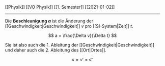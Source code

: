[[Physik]] [[VO Physik]] [[1. Semester]] [[2021-01-02]]

---

Die **Beschleunigung $a$** ist die Änderung der [[Geschwindigkeit|Geschwindigkeit]] $v$ pro [[SI-System|Zeit]] $t$.

$$
a = \frac{\Delta v}{\Delta t}
$$

Sie ist also auch die 1. Ableitung der [[Geschwindigkeit|Geschwindigkeit]] und daher auch die 2. Ableitung des [[Ort|Ortes]].

$$
a = v'= s''
$$